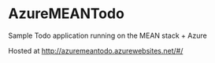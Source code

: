 # AzureMEANTodo
Sample Todo application running on the MEAN stack + Azure

Hosted at http://azuremeantodo.azurewebsites.net/#/

